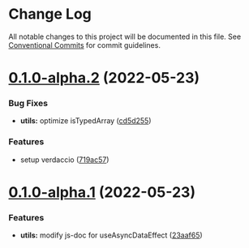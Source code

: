 # Change Log

All notable changes to this project will be documented in this file.
See [Conventional Commits](https://conventionalcommits.org) for commit guidelines.

# [0.1.0-alpha.2](https://github.com/sidwebworks/lerna-monorepo-example/compare/v0.1.0-alpha.1...v0.1.0-alpha.2) (2022-05-23)


### Bug Fixes

* **utils:** optimize isTypedArray ([cd5d255](https://github.com/sidwebworks/lerna-monorepo-example/commit/cd5d25569efa99f15651466dd751d9c830b9e668))


### Features

* setup verdaccio ([719ac57](https://github.com/sidwebworks/lerna-monorepo-example/commit/719ac5742cf6f680c2d19fd5defd0a8163bf679e))





# [0.1.0-alpha.1](https://github.com/sidwebworks/lerna-monorepo-example/compare/v0.1.0-alpha.0...v0.1.0-alpha.1) (2022-05-23)


### Features

* **utils:** modify js-doc for useAsyncDataEffect ([23aaf65](https://github.com/sidwebworks/lerna-monorepo-example/commit/23aaf65171e7af9e06d3aa8005849d8fb8eb8107))
